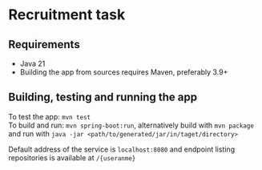 #  Recruitment task

## Requirements
- Java 21
- Building the app from sources requires Maven, preferably 3.9+

## Building, testing and running the app

To test the app: `mvn test` \
To build and run: `mvn spring-boot:run`, alternatively build with `mvn package` and run with `java -jar <path/to/generated/jar/in/taget/directory>`

Default address of the service is `localhost:8080` and endpoint listing repositories is available at `/{useranme}`
